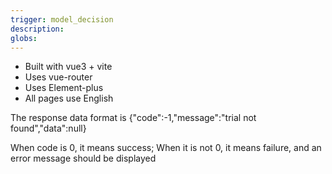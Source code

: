 ```yaml
---
trigger: model_decision
description: 
globs: 
---
```

- Built with vue3 + vite
- Uses vue-router
- Uses Element-plus
- All pages use English

The response data format is {"code":-1,"message":"trial not found","data":null}

When code is 0, it means success;
When it is not 0, it means failure, and an error message should be displayed